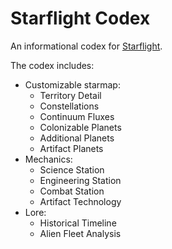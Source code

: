 # Starflight Codex

An informational codex for [Starflight](https://en.wikipedia.org/wiki/Starflight).

The codex includes:

- Customizable starmap:
    - Territory Detail
    - Constellations
    - Continuum Fluxes
    - Colonizable Planets
    - Additional Planets
    - Artifact Planets
- Mechanics:
    - Science Station
    - Engineering Station
    - Combat Station
    - Artifact Technology
- Lore:
    - Historical Timeline
    - Alien Fleet Analysis
